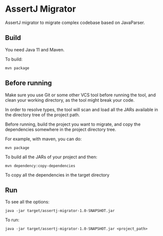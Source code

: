 # AssertJ Migrator

AssertJ migrator to migrate complex codebase based on JavaParser.

## Build

You need Java 11 and Maven.

To build:

```
mvn package
```

## Before running

Make sure you use Git or some other VCS tool before running the tool, and clean your working directory, as the tool
might break your code.

In order to resolve types, the tool will scan and load all the JARs available in the directory tree of the project path.

Before running, build the project you want to migrate, and copy the dependencies somewhere in the project directory
tree.

For example, with maven, you can do:

```
mvn package
```

To build all the JARs of your project and then:

```
mvn dependency:copy-dependencies
```

To copy all the dependencies in the target directory

## Run

To see all the options:

```
java -jar target/assertj-migrator-1.0-SNAPSHOT.jar
```

To run:

```
java -jar target/assertj-migrator-1.0-SNAPSHOT.jar <project_path>
```
